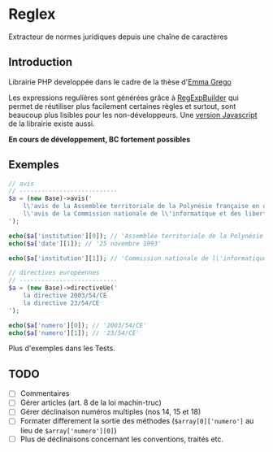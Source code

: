 # Reglex

Extracteur de normes juridiques depuis une chaîne de caractères

## Introduction

Librairie PHP developpée dans le cadre de la thèse d'[Emma Grego](mailto:grego.emma@yahoo.fr)

Les expressions regulières sont générées grâce à [RegExpBuilder](https://github.com/gherkins/regexpbuilderphp) qui permet de réutiliser plus facilement certaines règles et surtout, sont beaucoup plus lisibles pour les non-développeurs. Une [version Javascript](https://github.com/thebinarysearchtree/regexpbuilderjs) de la librairie existe aussi.

**En cours de développement, BC fortement possibles**

## Exemples

```php
// avis
// ---------------------------
$a = (new Base)->avis('
    l\'avis de la Assemblée territoriale de la Polynésie française en date du 25 novembre 1993 
    l\'avis de la Commission nationale de l\'informatique et des libertés inséré au Journal officiel de la République française 
');

echo($a['institution'][0]); // 'Assemblée territoriale de la Polynésie française'
echo($a['date'][1]); // '25 novembre 1993'

echo($a['institution'][1]); // 'Commission nationale de l\'informatique et des libertés);

// directives européennes
// ---------------------------
$a = (new Base)->directiveUe('
    la directive 2003/54/CE 
    la directive 23/54/CE 
');

echo($a['numero'][0]); // '2003/54/CE'
echo($a['numero'][1]); // '23/54/CE'
```

Plus d'exemples dans les Tests.

## TODO

- [ ] Commentaires
- [ ] Gérer articles (art. 8 de la loi machin-truc)
- [ ] Gérer déclinaison numéros multiples (nos 14, 15 et 18)
- [ ] Formater differement la sortie des méthodes (`$array[0]['numero']` au lieu de `$array['numero'][0]`)
- [ ] Plus de déclinaisons concernant les conventions, traités etc.
